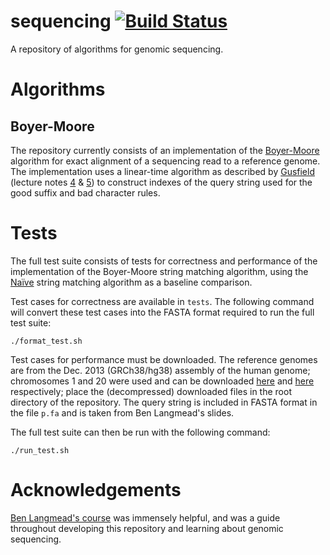 # sequencing [![Build Status](https://travis-ci.org/jacobjinkelly/sequencing.svg?branch=master)](https://travis-ci.org/jacobjinkelly/sequencing)

A repository of algorithms for genomic sequencing.

# Algorithms

## Boyer-Moore

The repository currently consists of an implementation of the [Boyer-Moore](https://en.wikipedia.org/wiki/Boyer%E2%80%93Moore_string-search_algorithm) algorithm for exact alignment of a sequencing read to a reference genome. The implementation uses a linear-time algorithm as described by [Gusfield](https://web.cs.ucdavis.edu/~gusfield/cs224f09/) (lecture notes [4](https://web.cs.ucdavis.edu/~gusfield/cs224f09/znotes.pdf) & [5](https://web.cs.ucdavis.edu/~gusfield/cs224f09/bnotes.pdf])) to construct indexes of the query string used for the good suffix and bad character rules.

# Tests

The full test suite consists of tests for correctness and performance of the implementation of the Boyer-Moore string matching algorithm, using the [Naïve](https://en.wikipedia.org/wiki/String-searching_algorithm#Na%C3%AFve_string_search) string matching algorithm as a baseline comparison.

Test cases for correctness are available in `tests`. The following command will convert these test cases into the FASTA format required to run the full test suite:
```
./format_test.sh
```

Test cases for performance must be downloaded. The reference genomes are from the Dec. 2013 (GRCh38/hg38) assembly of the human genome; chromosomes 1 and 20 were used and can be downloaded [here](http://hgdownload.cse.ucsc.edu/goldenPath/hg38/chromosomes/chr1.fa.gz) and [here](http://hgdownload.cse.ucsc.edu/goldenPath/hg38/chromosomes/chr20.fa.gz) respectively; place the (decompressed) downloaded files in the root directory of the repository. The query string is included in FASTA format in the file `p.fa` and is taken from Ben Langmead's slides.

The full test suite can then be run with the following command:
```
./run_test.sh
```

# Acknowledgements

[Ben Langmead's course](http://www.langmead-lab.org/teaching-materials/) was immensely helpful, and was a guide throughout developing this repository and learning about genomic sequencing.
